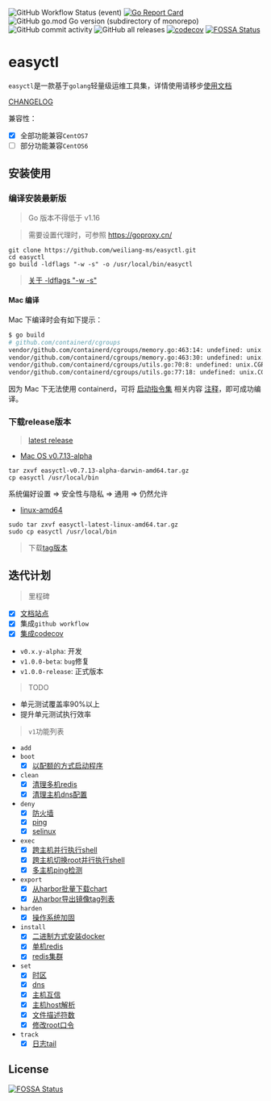 ![GitHub Workflow Status (event)](https://img.shields.io/github/workflow/status/weiliang-ms/easyctl/Go?style=flat-square)
[![Go Report Card](https://goreportcard.com/badge/github.com/weiliang-ms/easyctl)](https://goreportcard.com/report/github.com/weiliang-ms/easyctl)
![GitHub go.mod Go version (subdirectory of monorepo)](https://img.shields.io/github/go-mod/go-version/weiliang-ms/easyctl?filename=go.mod&style=flat-square)
![GitHub commit activity](https://img.shields.io/github/commit-activity/w/weiliang-ms/easyctl?style=flat-square)
![GitHub all releases](https://img.shields.io/github/downloads/weiliang-ms/easyctl/total?style=flat-square)
[![codecov](https://codecov.io/gh/weiliang-ms/easyctl/branch/master/graph/badge.svg?token=7RGD5V5L9Y)](https://codecov.io/gh/weiliang-ms/easyctl)
[![FOSSA Status](https://app.fossa.com/api/projects/git%2Bgithub.com%2Fweiliang-ms%2Feasyctl.svg?type=shield)](https://app.fossa.com/projects/git%2Bgithub.com%2Fweiliang-ms%2Feasyctl?ref=badge_shield)

# easyctl

`easyctl`是一款基于`golang`轻量级运维工具集，详情使用请移步[使用文档](https://weiliang-ms.github.io/easyctl/)

[CHANGELOG](changelog/CHANGELOG.md)

兼容性：

- [x] 全部功能兼容`CentOS7`
- [ ] 部分功能兼容`CentOS6`

## 安装使用

### 编译安装最新版

> Go 版本不得低于 v1.16

> 需要设置代理时，可参照 https://goproxy.cn/

```shell
git clone https://github.com/weiliang-ms/easyctl.git
cd easyctl
go build -ldflags "-w -s" -o /usr/local/bin/easyctl
```

> [关于 -ldflags "-w -s"](https://stackoverflow.com/questions/44148449/how-to-check-whether-golang-binary-is-compiled-with-ldflags-s-w)

#### Mac 编译

Mac 下编译时会有如下提示：

```bash
$ go build
# github.com/containerd/cgroups
vendor/github.com/containerd/cgroups/memory.go:463:14: undefined: unix.Eventfd
vendor/github.com/containerd/cgroups/memory.go:463:30: undefined: unix.EFD_CLOEXEC
vendor/github.com/containerd/cgroups/utils.go:70:8: undefined: unix.CGROUP2_SUPER_MAGIC
vendor/github.com/containerd/cgroups/utils.go:77:18: undefined: unix.CGROUP2_SUPER_MAGIC
```

因为 Mac 下无法使用 containerd，可将 [启动指令集](https://weiliang-ms.github.io/easyctl/%E5%90%AF%E5%8A%A8%E6%8C%87%E4%BB%A4%E9%9B%86/%E6%B7%BB%E5%8A%A0%E9%85%8D%E9%A2%9D%E5%90%AF%E5%8A%A8%E7%A8%8B%E5%BA%8F.html) 相关内容 [注释](https://github.com/AlphaHinex/easyctl/compare/master...AlphaHinex:mac-build)，即可成功编译。

### 下载release版本

> [latest release](https://github.com/weiliang-ms/easyctl/releases)

- [Mac OS v0.7.13-alpha](https://github.com/weiliang-ms/easyctl/releases/download/v0.7.13-alpha/easyctl-v0.7.13-alpha-darwin-amd64.tar.gz)
```shell
tar zxvf easyctl-v0.7.13-alpha-darwin-amd64.tar.gz
cp easyctl /usr/local/bin
```
系统偏好设置 => 安全性与隐私 => 通用 => 仍然允许

- [linux-amd64](https://github.com/weiliang-ms/easyctl/releases/download/latest/easyctl-latest-linux-amd64.tar.gz)
```shell
sudo tar zxvf easyctl-latest-linux-amd64.tar.gz
sudo cp easyctl /usr/local/bin
```

> 下载[tag版本](https://github.com/weiliang-ms/easyctl/tags)

## 迭代计划

> 里程碑

- [x] [文档站点](https://weiliang-ms.github.io/easyctl/)
- [x] 集成`github workflow`
- [x] [集成codecov](https://app.codecov.io/gh/weiliang-ms/+)
- `v0.x.y-alpha`: 开发
- `v1.0.0-beta`: `bug`修复
- `v1.0.0-release`: 正式版本

> TODO

- 单元测试覆盖率90%以上
- 提升单元测试执行效率

> `v1`功能列表

- `add`
- `boot`
  - [x] [以配额的方式启动程序](https://weiliang-ms.github.io/easyctl/%E5%90%AF%E5%8A%A8%E6%8C%87%E4%BB%A4%E9%9B%86/%E6%B7%BB%E5%8A%A0%E9%85%8D%E9%A2%9D%E5%90%AF%E5%8A%A8%E7%A8%8B%E5%BA%8F.html)
- `clean`
  - [x] [清理多机redis](https://weiliang-ms.github.io/easyctl/%E6%B8%85%E7%90%86%E6%8C%87%E4%BB%A4%E9%9B%86/01%E5%A4%9A%E4%B8%BB%E6%9C%BAredis%E6%B8%85%E7%90%86.html)
  - [x] [清理主机dns配置](https://weiliang-ms.github.io/easyctl/%E6%B8%85%E7%90%86%E6%8C%87%E4%BB%A4%E9%9B%86/01%E5%A4%9A%E4%B8%BB%E6%9C%BAdns%E9%85%8D%E7%BD%AE%E6%B8%85%E7%90%86.html)
- `deny`
  - [x] [防火墙](https://weiliang-ms.github.io/easyctl/%E7%A6%81%E7%94%A8%E6%8C%87%E4%BB%A4%E9%9B%86/03%E4%B8%BB%E6%9C%BA%E7%A6%81%E7%94%A8%E9%98%B2%E7%81%AB%E5%A2%99.html)
  - [x] [ping](https://weiliang-ms.github.io/easyctl/%E7%A6%81%E7%94%A8%E6%8C%87%E4%BB%A4%E9%9B%86/01%E4%B8%BB%E6%9C%BA%E7%A6%81Ping.html)
  - [x] [selinux](https://weiliang-ms.github.io/easyctl/%E7%A6%81%E7%94%A8%E6%8C%87%E4%BB%A4%E9%9B%86/02%E4%B8%BB%E6%9C%BA%E7%A6%81%E7%94%A8selinux.html)
- `exec`
  - [x] [跨主机并行执行shell](https://weiliang-ms.github.io/easyctl/%E6%89%A7%E8%A1%8C%E6%8C%87%E4%BB%A4%E9%9B%86/01%E8%B7%A8%E4%B8%BB%E6%9C%BA%E5%B9%B6%E8%A1%8C%E6%89%A7%E8%A1%8Cshell.html)
  - [x] [跨主机切换root并行执行shell](https://weiliang-ms.github.io/easyctl/%E6%89%A7%E8%A1%8C%E6%8C%87%E4%BB%A4%E9%9B%86/03%E8%B7%A8%E4%B8%BB%E6%9C%BA%E5%B9%B6%E8%A1%8C%E5%88%87%E6%8D%A2root%E6%89%A7%E8%A1%8Cshell.html)
  - [x] [多主机ping检测](https://weiliang-ms.github.io/easyctl/%E6%89%A7%E8%A1%8C%E6%8C%87%E4%BB%A4%E9%9B%86/02%E5%A4%9A%E6%9C%BAping.html)
- `export`
  - [x] [从harbor批量下载chart](https://weiliang-ms.github.io/easyctl/%E5%AF%BC%E5%87%BA%E6%8C%87%E4%BB%A4%E9%9B%86/01%E4%BB%8Eharbor%E5%BA%93%E4%B8%AD%E5%AF%BC%E5%87%BAchart.html)
  - [x] [从harbor导出镜像tag列表](https://weiliang-ms.github.io/easyctl/%E5%AF%BC%E5%87%BA%E6%8C%87%E4%BB%A4%E9%9B%86/02%E4%BB%8Eharbor%E5%BA%93%E4%B8%AD%E5%AF%BC%E5%87%BA%E9%95%9C%E5%83%8Ftag%E5%88%97%E8%A1%A8.html)
- `harden`
  - [x] [操作系统加固](https://weiliang-ms.github.io/easyctl/%E5%8A%A0%E5%9B%BA%E6%8C%87%E4%BB%A4%E9%9B%86/%E5%8A%A0%E5%9B%BA%E6%93%8D%E4%BD%9C%E7%B3%BB%E7%BB%9F.html)
- `install`
  - [x] [二进制方式安装docker](book/安装指令集/03安装docker.md)
  - [x] [单机redis](https://weiliang-ms.github.io/easyctl/%E5%AE%89%E8%A3%85%E6%8C%87%E4%BB%A4%E9%9B%86/01%E5%AE%89%E8%A3%85%E5%8D%95%E6%9C%BAredis.html)
  - [x] [redis集群](https://weiliang-ms.github.io/easyctl/%E5%AE%89%E8%A3%85%E6%8C%87%E4%BB%A4%E9%9B%86/02%E5%AE%89%E8%A3%85redis%E9%9B%86%E7%BE%A4.html)
- `set`
  - [x] [时区](https://weiliang-ms.github.io/easyctl/%E8%AE%BE%E7%BD%AE%E6%8C%87%E4%BB%A4%E9%9B%86/05%E5%A4%9A%E4%B8%BB%E6%9C%BA%E8%AE%BE%E7%BD%AE%E6%97%B6%E5%8C%BA.html)
  - [x] [dns](https://weiliang-ms.github.io/easyctl/%E8%AE%BE%E7%BD%AE%E6%8C%87%E4%BB%A4%E9%9B%86/06%E5%A4%9A%E4%B8%BB%E6%9C%BA%E9%85%8D%E7%BD%AEdns.html)
  - [x] [主机互信](https://weiliang-ms.github.io/easyctl/%E8%AE%BE%E7%BD%AE%E6%8C%87%E4%BB%A4%E9%9B%86/03%E5%A4%9A%E4%B8%BB%E6%9C%BA%E5%85%8D%E5%AF%86%E7%99%BB%E5%BD%95.html)
  - [x] [主机host解析](https://weiliang-ms.github.io/easyctl/%E8%AE%BE%E7%BD%AE%E6%8C%87%E4%BB%A4%E9%9B%86/01%E5%A4%9A%E4%B8%BB%E6%9C%BAhost%E8%A7%A3%E6%9E%90.html)
  - [x] [文件描述符数](https://weiliang-ms.github.io/easyctl/%E8%AE%BE%E7%BD%AE%E6%8C%87%E4%BB%A4%E9%9B%86/04%E5%A4%9A%E4%B8%BB%E6%9C%BA%E8%AE%BE%E7%BD%AE%E6%96%87%E4%BB%B6%E6%8F%8F%E8%BF%B0%E7%AC%A6.html)
  - [x] [修改root口令](https://weiliang-ms.github.io/easyctl/%E8%AE%BE%E7%BD%AE%E6%8C%87%E4%BB%A4%E9%9B%86/02%E5%A4%9A%E4%B8%BB%E6%9C%BA%E4%BF%AE%E6%94%B9root%E5%8F%A3%E4%BB%A4.html)
- `track`
  - [x] [日志tail](https://weiliang-ms.github.io/easyctl/%E8%BF%BD%E8%B8%AA%E6%8C%87%E4%BB%A4%E9%9B%86/01%E5%A4%9A%E4%B8%BB%E6%9C%BA%E6%97%A5%E5%BF%97%E5%AE%9E%E6%97%B6%E8%BF%BD%E8%B8%AA.html)

## License
[![FOSSA Status](https://app.fossa.com/api/projects/git%2Bgithub.com%2Fweiliang-ms%2Feasyctl.svg?type=large)](https://app.fossa.com/projects/git%2Bgithub.com%2Fweiliang-ms%2Feasyctl?ref=badge_large)
